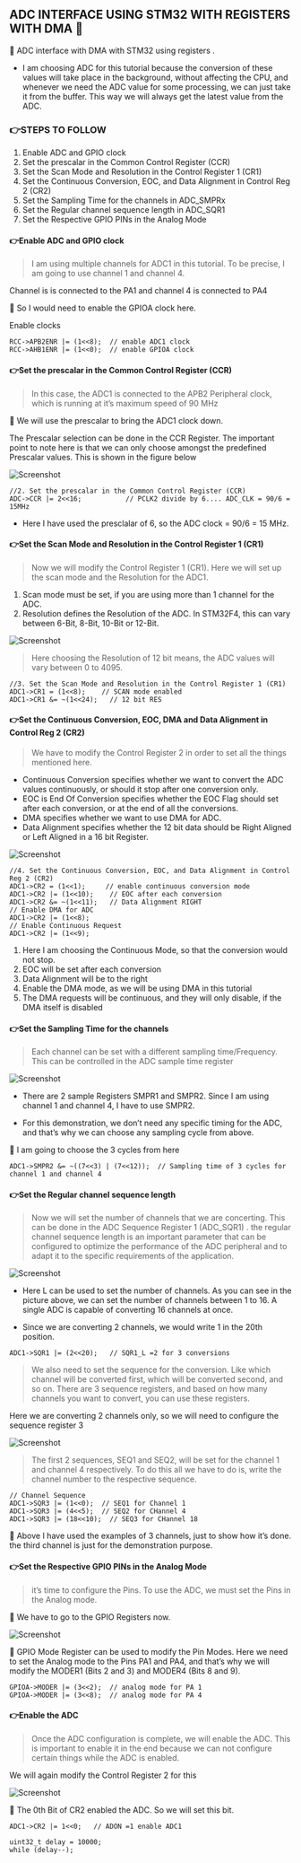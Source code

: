 ## ADC INTERFACE USING STM32 WITH REGISTERS WITH DMA 💁

📌 ADC interface with DMA with STM32 using registers .
- I am choosing ADC for this tutorial because the conversion of these values will take place in the background, without affecting the CPU, and whenever we need the ADC value for some processing, we can just take it from the buffer.
This way we will always get the latest value from the ADC.

### 👉STEPS TO FOLLOW 

1. Enable ADC and GPIO clock
2. Set the prescalar in the Common Control Register (CCR)
3. Set the Scan Mode and Resolution in the Control Register 1 (CR1)
4. Set the Continuous Conversion, EOC, and Data Alignment in Control Reg 2 (CR2)
5. Set the Sampling Time for the channels in ADC_SMPRx
6. Set the Regular channel sequence length in ADC_SQR1
7. Set the Respective GPIO PINs in the Analog Mode



####  👉Enable ADC and GPIO clock 

> I am using multiple channels for ADC1 in this tutorial. To be precise, I am going to use channel 1 and channel 4.

Channel is is connected to the PA1 and channel 4 is connected to PA4

📌 So I would need to enable the GPIOA clock here.

Enable clocks

```
RCC->APB2ENR |= (1<<8);  // enable ADC1 clock
RCC->AHB1ENR |= (1<<0);  // enable GPIOA clock
```

#### 👉Set the prescalar in the Common Control Register (CCR)

> In this case, the ADC1 is connected to the APB2 Peripheral clock, which is running at it’s maximum speed of 90 MHz

📌 We will use the prescalar to bring the ADC1 clock down.

The Prescalar selection can be done in the CCR Register. The important point to note here is that we can only choose amongst the predefined Prescalar values. This is shown in the figure below

![Screenshot](images/CCR.png)

```
//2. Set the prescalar in the Common Control Register (CCR)	
ADC->CCR |= 2<<16;  		 // PCLK2 divide by 6.... ADC_CLK = 90/6 = 15MHz
```

- Here I have used the presclalar of 6, so the ADC clock = 90/6 = 15 MHz.


#### 👉Set the Scan Mode and Resolution in the Control Register 1 (CR1) 

> Now we will modify the Control Register 1 (CR1). Here we will set up the scan mode and the Resolution for the ADC1.

1. Scan mode must be set, if you are using more than 1 channel for the ADC.
2. Resolution defines the Resolution of the ADC. In STM32F4, this can vary between 6-Bit, 8-Bit, 10-Bit or 12-Bit.

![Screenshot](images/CR1.png)

> Here choosing the Resolution of 12 bit means, the ADC values will vary between 0 to 4095.

```
//3. Set the Scan Mode and Resolution in the Control Register 1 (CR1)	
ADC1->CR1 = (1<<8);    // SCAN mode enabled
ADC1->CR1 &= ~(1<<24);   // 12 bit RES
```
#### 👉Set the Continuous Conversion, EOC, DMA and Data Alignment in Control Reg 2 (CR2)

> We have to modify the Control Register 2 in order to set all the things mentioned here.

- Continuous Conversion specifies whether we want to convert the ADC values continuously, or should it stop after one conversion only.
- EOC is End Of Conversion specifies whether the EOC Flag should set after each conversion, or at the end of all the conversions.
- DMA specifies whether we want to use DMA for ADC.
- Data Alignment specifies whether the 12 bit data should be Right Aligned or Left Aligned in a 16 bit Register.

![Screenshot](images/CR2.png)

```
//4. Set the Continuous Conversion, EOC, and Data Alignment in Control Reg 2 (CR2)
ADC1->CR2 = (1<<1);     // enable continuous conversion mode
ADC1->CR2 |= (1<<10);    // EOC after each conversion
ADC1->CR2 &= ~(1<<11);   // Data Alignment RIGHT
// Enable DMA for ADC
ADC1->CR2 |= (1<<8);
// Enable Continuous Request
ADC1->CR2 |= (1<<9);
```

1. Here I am choosing the Continuous Mode, so that the conversion would not stop.
2. EOC will be set after each conversion
3. Data Alignment will be to the right
4. Enable the DMA mode, as we will be using DMA in this tutorial
5. The DMA requests will be continuous, and they will only disable, if the DMA itself is disabled


#### 👉Set the Sampling Time for the channels

> Each channel can be set with a different sampling time/Frequency. This can be controlled in the ADC sample time register


![Screenshot](images/SMPR2.png)


- There are 2 sample Registers SMPR1 and SMPR2. Since I am using channel 1 and channel 4, I have to use SMPR2.

- For this demonstration, we don’t need any specific timing for the ADC, and that’s why we can choose any sampling cycle from above.

📌 I am going to choose the 3 cycles from here

```
ADC1->SMPR2 &= ~((7<<3) | (7<<12));  // Sampling time of 3 cycles for channel 1 and channel 4
```

#### 👉Set the Regular channel sequence length 

> Now we will set the number of channels that we are concerting. This can be done in the ADC Sequence Register 1 (ADC_SQR1) .
the regular channel sequence length is an important parameter that can be configured to optimize the performance of the ADC peripheral and to adapt it to the specific requirements of the application.


![Screenshot](images/SQR1.png)


- Here L can be used to set the number of channels. As you can see in the picture above, we can set the number of channels between 1 to 16. A single ADC is capable of converting 16 channels at once.

- Since we are converting 2 channels, we would write 1 in the 20th position.
```
ADC1->SQR1 |= (2<<20);   // SQR1_L =2 for 3 conversions
```

> We also need to set the sequence for the conversion. Like which channel will be converted first, which will be converted second, and so on. There are 3 sequence registers, and based on how many channels you want to convert, you can use these registers.

Here we are converting 2 channels only, so we will need to configure the sequence register 3

![Screenshot](images/SQR3.png)

> The first 2 sequences, SEQ1 and SEQ2, will be set for the channel 1 and channel 4 respectively. To do this all we have to do is, write the channel number to the respective sequence.
```
// Channel Sequence
ADC1->SQR3 |= (1<<0);  // SEQ1 for Channel 1
ADC1->SQR3 |= (4<<5);  // SEQ2 for CHannel 4
ADC1->SQR3 |= (18<<10);  // SEQ3 for CHannel 18
```
📌 Above I have used the examples of 3 channels, just to show how it’s done. the third channel is just for the demonstration purpose.

#### 👉Set the Respective GPIO PINs in the Analog Mode

> it’s time to configure the Pins. To use the ADC, we must set the Pins in the Analog mode.

📌 We have to go to the GPIO Registers now.

![Screenshot](images/GPIO.png)


📌 GPIO Mode Register can be used to modify the Pin Modes. Here we need to set the Analog mode to the Pins PA1 and PA4, and that’s why we will modify the MODER1 (Bits 2 and 3) and MODER4 (Bits 8 and 9).
```
GPIOA->MODER |= (3<<2);  // analog mode for PA 1
GPIOA->MODER |= (3<<8);  // analog mode for PA 4
```

#### 👉Enable the ADC

> Once the ADC configuration is complete, we will enable the ADC. This is important to enable it in the end because we can not configure certain things while the ADC is enabled.

We will again modify the Control Register 2 for this

![Screenshot](images/ENABLE.png)

📌 The 0th Bit of CR2 enabled the ADC. So we will set this bit.
```
ADC1->CR2 |= 1<<0;   // ADON =1 enable ADC1
	
uint32_t delay = 10000;
while (delay--);
```
